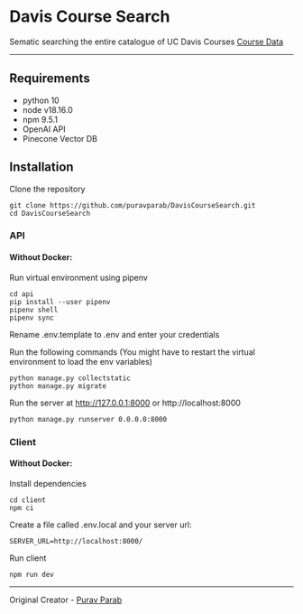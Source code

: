 # Davis Course Search
Sematic searching the entire catalogue of UC Davis Courses
[Course Data][course_data]

---

## Requirements
- python 10
- node v18.16.0
- npm 9.5.1
- OpenAI API
- Pinecone Vector DB

## Installation
Clone the repository
```
git clone https://github.com/puravparab/DavisCourseSearch.git
cd DavisCourseSearch
```
### API
#### Without Docker:
Run virtual environment using pipenv
```
cd api
pip install --user pipenv
pipenv shell
pipenv sync
```

Rename .env.template to .env and enter your credentials

Run the following commands
(You might have to restart the virtual environment to load the env variables)
```
python manage.py collectstatic
python manage.py migrate
```

Run the server at http://127.0.0.1:8000 or http://localhost:8000
```
python manage.py runserver 0.0.0.0:8000
```

### Client
#### Without Docker:
Install dependencies
```
cd client
npm ci
```

Create a file called .env.local and your server url:
```
SERVER_URL=http://localhost:8000/
```

Run client
```
npm run dev
```

---

Original Creator - [Purav Parab](https://github.com/puravparab)


[course_data]: https://github.com/puravparab/DavisScripts/blob/7e59d64d7c2d54d3a7697a558c1c5b05dfbc8040/course_data.json
